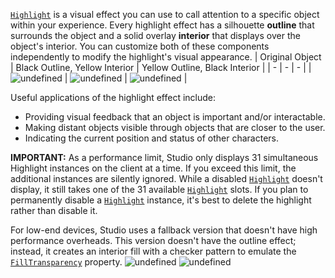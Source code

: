 [`Highlight`](https://create.roblox.com/docs/reference/engine/classes/Highlight) is a visual effect you can use to call attention to a
specific object within your experience. Every highlight effect has a
silhouette **outline** that surrounds the object and a solid overlay
**interior** that displays over the object's interior. You can customize both
of these components independently to modify the highlight's visual appearance.
| Original Object | Black Outline, Yellow Interior | Yellow Outline, Black Interior |
| - | - | - |
| ![undefined](https://prod.docsiteassets.roblox.com/assets/ui/highlighting-objects/OutlineTransparency-1.jpg) | ![undefined](https://prod.docsiteassets.roblox.com/assets/ui/highlighting-objects/Overview-Yellow-Interior.jpg) | ![undefined](https://prod.docsiteassets.roblox.com/assets/ui/highlighting-objects/Overview-Yellow-Outline.jpg) |

Useful applications of the highlight effect include:

- Providing visual feedback that an object is important and/or interactable.
- Making distant objects visible through objects that are closer to the user.
- Indicating the current position and status of other characters.

**IMPORTANT:** As a performance limit, Studio only displays 31 simultaneous
Highlight instances on the client at a time. If you exceed this limit, the
additional instances are silently ignored. While a disabled [`Highlight`](https://create.roblox.com/docs/reference/engine/classes/Highlight)
doesn't display, it still takes one of the 31 available [`Highlight`](https://create.roblox.com/docs/reference/engine/classes/Highlight)
slots. If you plan to permanently disable a [`Highlight`](https://create.roblox.com/docs/reference/engine/classes/Highlight) instance, it's
best to delete the highlight rather than disable it.

For low-end devices, Studio uses a fallback version that doesn't have high
performance overheads. This version doesn't have the outline effect; instead,
it creates an interior fill with a checker pattern to emulate the
[`FillTransparency`](https://create.roblox.com/docs/reference/engine/classes/Highlight#FillTransparency) property.
![undefined](https://prod.docsiteassets.roblox.com/assets/ui/highlighting-objects/Fallback-Version-On-Trees.jpg)
![undefined](https://prod.docsiteassets.roblox.com/assets/ui/highlighting-objects/Low-End-Interior-Fill.jpg)